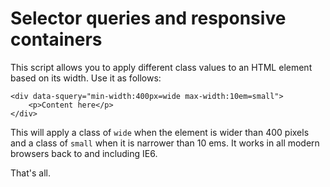 Selector queries and responsive containers
==========================================

This script allows you to apply different class values to an HTML element based on its width. Use it as follows:

    <div data-squery="min-width:400px=wide max-width:10em=small">
        <p>Content here</p>
    </div>
    
This will apply a class of `wide` when the element is wider than 400 pixels and a class of `small` when it is narrower than 10 ems. It works in all modern browsers back to and including IE6.

That's all.